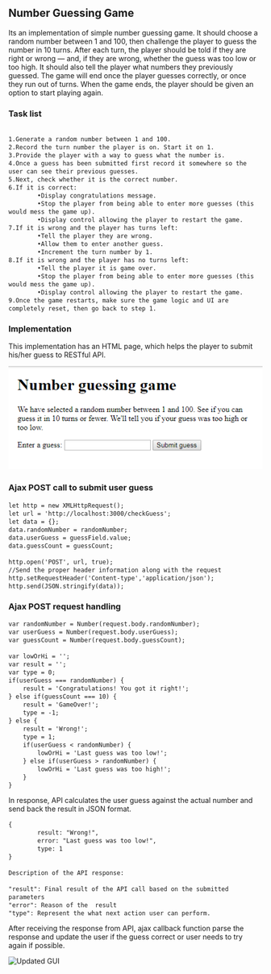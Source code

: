 ## Number Guessing Game

Its an implementation of simple number guessing game. It should choose a random number between 1 and 100, then challenge the player to guess the number in 10 turns. After each turn, the player should be told if they are right or wrong — and, if they are wrong, whether the guess was too low or too high. It should also tell the player what numbers they previously guessed. The game will end once the player guesses correctly, or once they run out of turns. When the game ends, the player should be given an option to start playing again.


### Task list
```

1.Generate a random number between 1 and 100.
2.Record the turn number the player is on. Start it on 1.
3.Provide the player with a way to guess what the number is.
4.Once a guess has been submitted first record it somewhere so the user can see their previous guesses.
5.Next, check whether it is the correct number.
6.If it is correct:
        •Display congratulations message.
        •Stop the player from being able to enter more guesses (this would mess the game up).
        •Display control allowing the player to restart the game.
7.If it is wrong and the player has turns left:
        •Tell the player they are wrong.
        •Allow them to enter another guess.
        •Increment the turn number by 1.
8.If it is wrong and the player has no turns left:
        •Tell the player it is game over.
        •Stop the player from being able to enter more guesses (this would mess the game up).
        •Display control allowing the player to restart the game.
9.Once the game restarts, make sure the game logic and UI are completely reset, then go back to step 1.

```

### Implementation

This implementation has an HTML page, which helps the player to submit his/her guess to RESTful API. 

![Game GUI](https://github.com/ashutoshmalik/numberguessinggame/blob/master/NumberGuessingGame/public/images/gaemInit.png)


### Ajax POST call to submit user guess

```
let http = new XMLHttpRequest();
let url = 'http://localhost:3000/checkGuess';    
let data = {};
data.randomNumber = randomNumber;
data.userGuess = guessField.value;
data.guessCount = guessCount;

http.open('POST', url, true);        
//Send the proper header information along with the request
http.setRequestHeader('Content-type','application/json');
http.send(JSON.stringify(data));   
```

### Ajax POST request handling
```
var randomNumber = Number(request.body.randomNumber);
var userGuess = Number(request.body.userGuess);
var guessCount = Number(request.body.guessCount);        

var lowOrHi = '';
var result = '';
var type = 0;   
if(userGuess === randomNumber) {
    result = 'Congratulations! You got it right!';     
} else if(guessCount === 10) {
    result = 'GameOver!';
    type = -1;
} else {
    result = 'Wrong!';
    type = 1;
    if(userGuess < randomNumber) {
        lowOrHi = 'Last guess was too low!';
    } else if(userGuess > randomNumber) {
        lowOrHi = 'Last guess was too high!';
    }
}

```

In response, API calculates the user guess against the actual number and send back the result in JSON format.

```
{
        result: "Wrong!", 
        error: "Last guess was too low!", 
        type: 1
}

Description of the API response:

"result": Final result of the API call based on the submitted parameters
"error": Reason of the  result
"type": Represent the what next action user can perform.
```

After receiving the response from API, ajax callback function parse the response and update the user if the guess correct or user needs to try again if possible.

![Updated GUI](https://github.com/ashutoshmalik/numberguessinggame/blob/master/NumberGuessingGame/public/images/gaem.png)
